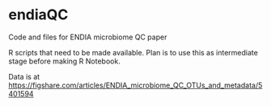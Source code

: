 # endiaQC
Code and files for ENDIA microbiome QC paper

R scripts that need to be made available. Plan is to use this as intermediate stage before making R Notebook.

Data is at  https://figshare.com/articles/ENDIA_microbiome_QC_OTUs_and_metadata/5401594
